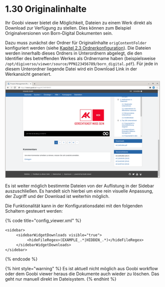 # 1.30 Originalinhalte

Ihr Goobi viewer bietet die Möglichkeit, Dateien zu einem Werk direkt als Download zur Verfügung zu stellen. Dies können zum Beispiel Originalversionen von Born-Digital Dokumenten sein.

Dazu muss zunächst der Ordner für Originalinhalte `origContentFolder` konfiguriert werden \(siehe [Kapitel 2.3 Ordnerkonfiguration](3.md)\). Die Dateien werden innerhalb dieses Ordners in Unterordnern abgelegt, die den Identifier des betreffenden Werkes als Ordnername haben \(beispielsweise `/opt/digiverso/viewer/source/PPN123456789/born_digital.pdf`\). Für jede in diesem Unterordner liegende Datei wird ein Download Link in der Werkansicht generiert.

![Eine Datei wird in der Sidebar zus&#xE4;tzlich zum Download angeboten](../../.gitbook/assets/conf_1.17.9_and_1.30.png)

Es ist weiter möglich bestimmte Dateien von der Auflistung in der Sidebar auszuschließen. Es handelt sich hierbei um eine rein visuelle Anpassung, der Zugriff und der Download ist weiterhin möglich.

Die Funktionalität kann in der Konfigurationsdatei mit den folgenden Schaltern gesteuert werden:

{% code title="config\_viewer.xml" %}
```markup
<sidebar>
     <sidebarWidgetDownloads visible="true">
          <hideFileRegex>(EXAMPLE_.*|HIDDEN_.*)</hideFileRegex>
     </sidebarWidgetDownloads>
</sidebar>
```
{% endcode %}

{% hint style="warning" %}
Es ist aktuell nicht möglich aus Goobi workflow oder dem Goobi viewer heraus die Dokumente auch wieder zu löschen. Das geht nur manuell direkt im Dateisystem.
{% endhint %}

